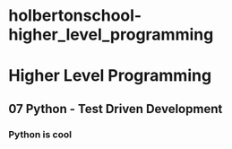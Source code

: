 # holbertonschool-higher_level_programming
# Higher Level Programming
## 07 Python - Test Driven Development
### Python is cool

